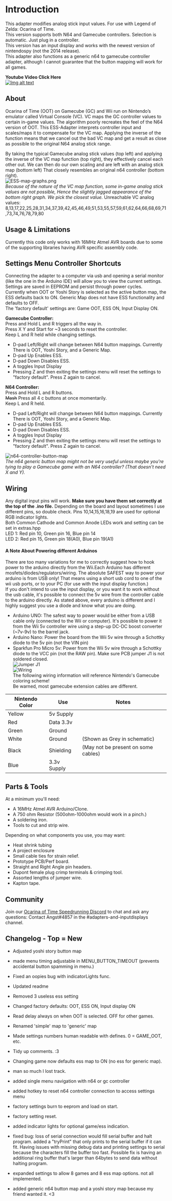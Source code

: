 ﻿# Introduction
This adapter modifies analog stick input values. For use with Legend of Zelda: Ocarina of Time.  
This version supports both N64 and Gamecube controllers. Selection is automatic. Just plug in a controller.  
This version has an input display and works with the newest version of nintendospy (not the 2014 release).  
This adapter also functions as a generic n64 to gamecube controller adapter, although I cannot guarantee that the button mapping will work for all games.  

**Youtube Video Click Here**  
[![Img alt text](https://img.youtube.com/vi/suW19im2Xqk/0.jpg)](https://www.youtube.com/watch?v=suW19im2Xqk)

## About
Ocarina of Time (OOT) on Gamecube (GC) and Wii run on Nintendo’s emulator called Virtual Console (VC). VC maps the GC controller values to certain in-game values. The algorithm poorly recreates the feel of the N64 version of OOT. This ESS-Adapter interprets controller input and scales/maps it to compensate for the VC map. Applying the inverse of the function means that we cancel out the bad VC map and get a result as close as possible to the original N64 analog stick range.  

By taking the typical Gamecube analog stick values (top left) and applying the inverse of the VC map function (top right), they effectively cancel each other out. We can then do our own scaling and are left with an analog stick map (bottom left) That closely resembles an original n64 controller (bottom right).  
![ESS-map-graphs.png](https://raw.githubusercontent.com/Skuzee/ESS-Adapter/dev1/ESS-map-graphs.png "ESS-map-graphs.png")  
*Because of the nature of the VC map function, some in-game analog stick values are not possible, Hence the slightly jagged appearance of the bottom right graph. We pick the closest value.*
Unreachable VC analog values:  
8,13,17,22,25,28,31,34,37,39,42,45,46,49,51,53,55,57,59,61,62,64,66,68,69,71,73,74,76,78,79,80  

## Usage & Limitations
Currently this code only works with 16MHz Atmel AVR boards due to some of the supporting libraries having AVR specific assembly code.

## Settings Menu Controller Shortcuts
Connecting the adapter to a computer via usb and opening a serial monitor (like the one in the Arduino IDE) will allow you to view the current settings.  
Settings are saved in EEPROM and persist through power cycles.  
Currently when OOT or Yoshi Story  is selected as the active button map, the ESS defaults back to ON. Generic Map does not have ESS functionality and defaults to OFF.  
The 'factory default' settings are: Game OOT, ESS ON, Input Display ON.

**Gamecube Controller:**  
Press and Hold L and R triggers all the way in.  
Press X Y and Start for ~3 seconds to reset the controller.  
Keep L and R held while changing settings.  
- D-pad Left/Right will change between N64 button mappings. Currently There is OOT, Yoshi Story, and a Generic Map.   
- D-pad Up Enables ESS.  
- D-pad Down Disables ESS.  
- A toggles Input Display
- Pressing Z and then exiting the settings menu will reset the settings to "factory default". Press Z again to cancel.

**N64 Controller:**  
Press and Hold L and R buttons.  
~~Mash~~ Press all 4 c buttons at once momentarily.  
Keep L and R held.  
- D-pad Left/Right will change between N64 button mappings. Currently There is OOT, Yoshi Story, and a Generic Map.  
- D-pad Up Enables ESS.  
- D-pad Down Disables ESS.  
- A toggles Input Display
- Pressing Z and then exiting the settings menu will reset the settings to "factory default". Press Z again to cancel.

![n64-controller-button-map](https://raw.githubusercontent.com/Skuzee/ESS-Adapter/dev1/n64-controller-button-map.png "n64-controller-button-map.png")  
*The n64 generic button map might not be very useful unless maybe you're tying to play a Gamecube game with an N64 controller? (That doesn't need X and Y).*

## Wiring
Any digital input pins will work. **Make sure you have them set correctly at the top of the .ino file.** Depending on the board and layout sometimes I use different pins, so double check. Pins 10,14,15,16,18,19 are used for optional RGB indicator lights.  
Both Common Cathode and Common Anode LEDs work and setting can be set in extras.hpp  
LED 1: Red pin 10, Green pin 16, Blue pin 14  
LED 2: Red pin 15, Green pin 18(A0), Blue pin 19(A1)  

#### A Note About Powering different Arduinos
There are too many variations for me to correctly suggest how to hook power to the arduino directly from the Wii.Each Arduino has different mosfets/diodes/regulators/wiring. The absolute SAFEST way to power your arduino is from USB only! That means using a short usb cord to one of the wii usb ports, or to your PC (for use with the input display function.)  
If you don't intend to use the input display, or you want it to work without the usb cable, it's possible to connect the 5v wire from the controller cable to the arduino directly. As stated above, every arduino is different and I highly suggest you use a diode and know what you are doing.  
- Arduino UNO: The safest way to power would be either from a USB cable only (connected to the Wii or computer). It's possible to power it from the Wii 5v controller wire using a step-up DC-DC boost converter (~7v-9v) to the barrel jack.  
- Arduino Nano: Power the board from the Wii 5v wire through a Schottky diode to the 5v pin (not the VIN pin)  
- Sparkfun Pro Micro 5v: Power from the Wii 5v wire through a Schottky diode to the VCC pin (not the RAW pin). Make sure PCB jumper J1 is not soldered closed.  
![Jumper J1](https://raw.githubusercontent.com/Skuzee/ESS-Adapter/master/JumperJ1.jpg "Jumper J1")  
![Wiring](https://raw.githubusercontent.com/Skuzee/ESS-Adapter/master/GC-Schematic.png "Basic Pro Micro Schematic")  
The following wiring information will reference Nintendo's Gamecube coloring scheme!  
Be warned, most gamecube extension cables are different.  

|Nintendo Color | Use | Notes
|--- | --- | ---|
|Yellow | 5v Supply | |
|Red | Data 3.3v | |
|Green | Ground | |
|White | Ground | (Shown as Grey in schematic) |
|Black | Shielding | (May not be present on some cables) |
|Blue | 3.3v Supply | |

## Parts & Tools
 At a minimum you'll need:
- A 16MHz Atmel AVR Arduino/Clone.
- A 750 ohm Resistor (500ohm-1000ohm would work in a pinch.)
- A soldering iron.
- Tools to cut and strip wire.

Depending on what components you use, you may want:
- Heat shrink tubing
- A project enclosure
- Small cable ties for strain relief.
- Prototype PCB/Perf board.
- Straight and Right Angle pin headers.
- Dupont female plug crimp terminals & crimping tool.
- Assorted lengths of jumper wire.
- Kapton tape.

## Community
Join our [Ocarina of Time Speedrunning Discord](https://discord.gg/EYU785K) to chat and ask any questions: Contact Angst#4857 in the #adapters-and-inputdisplays channel.

## Changelog - Top = New
  
- Adjusted yoshi story button map
- made menu timing adjustable in MENU_BUTTON_TIMEOUT (prevents accidental button spamming in menu.)
- Fixed an oopies bug with indicatorLights func.
  
- Updated readme
- Removed 3 useless ess setting
- Changed factory defaults: OOT, ESS ON, Input display ON
- Read delay always on when OOT is selected. OFF for other games.
- Renamed 'simple' map to 'generic' map
- Made settings numbers human readable with defines. 0 = GAME_OOT, etc.
- Tidy up comments. :3
- Changing game now defaults ess map to ON (no ess for generic map).
  
- man so much I lost track.
  
- added single menu navigation with n64 or gc controller
- added hotkey to reset n64 controller connection to access settings menu
- factory settings burn to eeprom and load on start.
- factory setting reset.
- added indicator lights for optional game/ess indication.
- fixed bug: loss of serial connection would fill serial buffer and halt program. added a "tryPrint" that only prints to the serial buffer if it can fit. Having issues with missing debug data and printing settings to serial because the characters fill the buffer too fast. Possible fix is having an additional ring buffer that's larger than 64bytes to send data without halting program.
- expanded settings to allow 8 games and 8 ess map options. not all implemented.
- added generic n64 button map and a yoshi story map because my friend wanted it. <3

